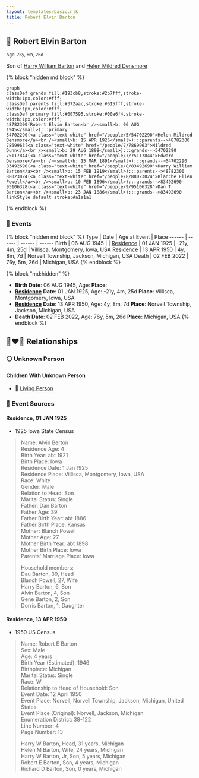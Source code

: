 ```yaml
---
layout: templates/basic.njk
title: Robert Elvin Barton
---
```

## 🔵 Robert Elvin Barton
<small>Age: 76y, 5m, 26d</small>

Son of [Harry William Barton](/people/8/83492690) and [Helen Mildred Densmore](/people/5/54702290)

{% block "hidden md:block" %}
```mermaid
graph
classDef grands fill:#193cb8,stroke:#2b7fff,stroke-width:1px,color:#fff;
classDef parents fill:#372aac,stroke:#615fff,stroke-width:1px,color:#fff;
classDef primary fill:#007595,stroke:#00a6f4,stroke-width:1px,color:#fff;
48782300(Robert Elvin Barton<br /><small>b: 06 AUG 1945</small>):::primary
54702290(<a class="text-white" href="/people/5/54702290">Helen Mildred Densmore</a><br /><small>b: 15 APR 1925</small>):::parents-->48782300
7869963(<a class="text-white" href="/people/7/7869963">Mildred Dunn</a><br /><small>b: 29 AUG 1898</small>):::grands-->54702290
75117844(<a class="text-white" href="/people/7/75117844">Edward Densmore</a><br /><small>b: 15 MAR 1891</small>):::grands-->54702290
83492690(<a class="text-white" href="/people/8/83492690">Harry William Barton</a><br /><small>b: 15 FEB 1919</small>):::parents-->48782300
88023024(<a class="text-white" href="/people/8/88023024">Blanche Ellen Powell</a><br /><small>b: 10 FEB 1896</small>):::grands-->83492690
95106328(<a class="text-white" href="/people/9/95106328">Dan T Barton</a><br /><small>b: 23 JAN 1886</small>):::grands-->83492690
linkStyle default stroke:#a1a1a1
```
{% endblock %}

### 📆 Events

{% block "hidden md:block" %}
Type | Date | Age at Event | Place
------ | ------ | ------ | ------
Birth | 06 AUG 1945 |  |
[Residence](#event-event-0) | 01 JAN 1925 | -21y, 4m, 25d | Villisca, Montgomery, Iowa, USA
[Residence](#event-event-1) | 13 APR 1950 | 4y, 8m, 7d | Norvell Township, Jackson, Michigan, USA
Death | 02 FEB 2022 | 76y, 5m, 26d | Michigan, USA
{% endblock %}

{% block "md:hidden" %}
- **Birth**
**Date**: 06 AUG 1945, Age:
**Place**:
- **[Residence](#event-event-0)**
**Date**: 01 JAN 1925, Age: -21y, 4m, 25d
**Place**: Villisca, Montgomery, Iowa, USA
- **[Residence](#event-event-1)**
**Date**: 13 APR 1950, Age: 4y, 8m, 7d
**Place**: Norvell Township, Jackson, Michigan, USA
- **Death**
**Date**: 02 FEB 2022, Age: 76y, 5m, 26d
**Place**: Michigan, USA
{% endblock %}

## 👩‍❤️‍👨 Relationships

### ⚪ Unknown Person

#### Children With Unknown Person
* 🔵 [Living Person](/people/5/55705994)
### 📰 Event Sources

#### <a id="event-event-0"></a> Residence, 01 JAN 1925
* 1925 Iowa State Census
>   
  > Name: Alvin Berton  
  > Residence Age: 4  
  > Birth Year: abt 1921  
  > Birth Place: Iowa  
  > Residence Date: 1 Jan 1925  
  > Residence Place: Villisca, Montgomery, Iowa, USA  
  > Race: White  
  > Gender: Male  
  > Relation to Head: Son  
  > Marital Status: Single  
  > Father: Dan Barton  
  > Father Age: 39  
  > Father Birth Year: abt 1886  
  > Father Birth Place: Kansas  
  > Mother: Blanch Powell  
  > Mother Age: 27  
  > Mother Birth Year: abt 1898  
  > Mother Birth Place: Iowa  
  > Parents' Marriage Place: Iowa  
  >   
  > Household members:  
  > Dau Barton, 39, Head  
  > Blanch Powell, 27, Wife  
  > Harry Barton, 6, Son  
  > Alvin Barton, 4, Son  
  > Gene Barton, 2, Son  
  > Dorris Barton, 1, Daughter  
  >

#### <a id="event-event-1"></a> Residence, 13 APR 1950
* 1950 US Census
>   
  > Name: Robert E Barton  
  > Sex: Male  
  > Age: 4 years  
  > Birth Year (Estimated): 1946  
  > Birthplace: Michigan  
  > Marital Status: Single  
  > Race: W  
  > Relationship to Head of Household: Son  
  > Event Date: 12 April 1950  
  > Event Place: Norvell, Norvell Township, Jackson, Michigan, United States  
  > Event Place (Original): Norvell, Jackson, Michigan  
  > Enumeration District: 38-122  
  > Line Number: 4  
  > Page Number: 13  
  >   
  > Harry W Barton, Head, 31 years, Michigan  
  > Helen M Barton, Wife, 24 years, Michigan  
  > Harry W Barton, Jr, Son, 5 years, Michigan  
  > Robert E Barton, Son, 4 years, Michigan  
  > Richard D Barton, Son, 0 years, Michigan  
  >
